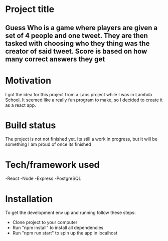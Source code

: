 # Project title
## Guess Who is a game where players are given a set of 4 people and one tweet. They are then tasked with choosing who they thing was the creator of said tweet. Score is based on how many correct answers they get

# Motivation
I got the idea for this project from a Labs project while I was in Lambda School. It seemed like a really fun program to make, so I decided to create it as a react app.

# Build status
The project is not not finished yet. Its still a work in progress, but it will be something I am proud of once its finished

# Tech/framework used
-React
-Node
-Express
-PostgreSQL

# Installation
To get the development env up and running follow these steps:
- Clone project to your computer
- Run "npm install" to install all dependencies
- Run "npm run start" to spin up the app in localhost
